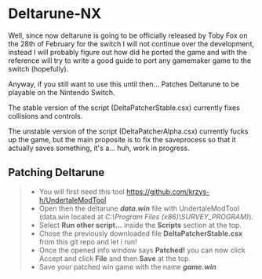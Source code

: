 # Deltarune-NX

Well, since now deltarune is going to be officially released by Toby Fox on the 28th of February for the switch
I will not continue over the development, instead I will probably figure out how did he ported the game and with the reference will try to write a good guide to port any gamemaker game to the switch (hopefully).

Anyway, if you still want to use this until then...
Patches Deltarune to be playable on the Nintendo Switch.

The stable version of the script (DeltaPatcherStable.csx) currently fixes collisions and controls.

The unstable version of the script (DeltaPatcherAlpha.csx) currently fucks up the game, but the main proposite is to fix the saveprocess so that it actually saves something, it's a... huh, work in progress.

## Patching Deltarune
>- You will first need this tool https://github.com/krzys-h/UndertaleModTool
>- Open then the deltarune ***data.win*** file with UndertaleModTool (data.win located at *C:\Program Files (x86)\SURVEY_PROGRAM)*).
>- Select **Run other script...** inside the **Scripts** section at the top.
>- Chose the previously downloaded file **DeltaPatcherStable.csx** from this git repo and let i run!
>- Once the opened info window says **Patched!** you can now click Accept and click **File** and then **Save** at the top.
>- Save your patched win game with the name ***game.win***
